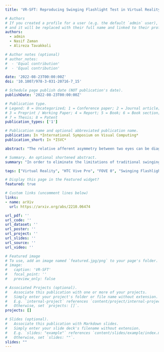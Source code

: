 ```yaml
---
title: 'VR-SFT: Reproducing Swinging Flashlight Test in Virtual Reality to Detect Relative Afferent Pupillary Defect'

# Authors
# If you created a profile for a user (e.g. the default `admin` user), write the username (folder name) here
# and it will be replaced with their full name and linked to their profile.
authors:
  - admin
  - Nasif Zaman
  - Alireza Tavakkoli

# Author notes (optional)
# author_notes:
#  - 'Equal contribution'
#  - 'Equal contribution'

date: '2022-08-23T00:00:00Z'
doi: '10.1007/978-3-031-20716-7_15'

# Schedule page publish date (NOT publication's date).
publishDate: '2022-08-23T00:00:00Z'

# Publication type.
# Legend: 0 = Uncategorized; 1 = Conference paper; 2 = Journal article;
# 3 = Preprint / Working Paper; 4 = Report; 5 = Book; 6 = Book section;
# 7 = Thesis; 8 = Patent
publication_types: ['1']

# Publication name and optional abbreviated publication name.
publication: In *International Symposium on Visual Computing*
publication_short: In *ISVC*

abstract: "The relative afferent asymmetry between two eyes can be diagnosed using swinging flashlight test, also known as the alternating light test. This remains one of the most used clinical tests to this day. Despite the swinging flashlight test's straightforward approach, a number of factors can add variability into the clinical methodology and reduce the measurement's validity and reliability. This includes small and poorly responsive pupils, dark iris, anisocoria, uneven illumination in both eyes. Due to these limitations, the true condition of relative afferent asymmetry may create confusion and various observers may quantify the relative afferent pupillary defect differently. Consequently, the results of the swinging flashlight test are subjective and ambiguous. In order to eliminate the limitations of traditional swinging flashlight test and introduce objectivity, we propose a novel approach to the swinging flashlight exam, VR-SFT, by making use of virtual reality (VR). We suggest that the clinical records of the subjects and the results of VR-SFT are comparable. In this paper, we describe how we exploit the features of immersive VR experience to create a reliable and objective swinging flashlight test."

# Summary. An optional shortened abstract.
summary: "In order to eliminate the limitations of traditional swinging flashlight test and introduce objectivity, we propose a novel approach to the swinging flashlight exam, VR-SFT, by making use of virtual reality (VR)."

tags: ["Virtual Reality", "HTC Vive Pro", "FOVE 0", "Swinging Flashlight Test", "RAPD"]

# Display this page in the Featured widget?
featured: true

# Custom links (uncomment lines below)
links:
- name: arXiv 
  url: https://arxiv.org/abs/2210.06474

url_pdf: ''
url_code: ''
url_dataset: ''
url_poster: ''
url_project: ''
url_slides: ''
url_source: ''
url_video: ''

# Featured image
# To use, add an image named `featured.jpg/png` to your page's folder.
# image:
#   caption: 'VR-SFT'
#   focal_point: ''
#   preview_only: false

# Associated Projects (optional).
#   Associate this publication with one or more of your projects.
#   Simply enter your project's folder or file name without extension.
#   E.g. `internal-project` references `content/project/internal-project/index.md`.
#   Otherwise, set `projects: []`.
projects: []

# Slides (optional).
#   Associate this publication with Markdown slides.
#   Simply enter your slide deck's filename without extension.
#   E.g. `slides: "example"` references `content/slides/example/index.md`.
#   Otherwise, set `slides: ""`.
slides: ""
---
```


